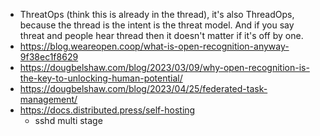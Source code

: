 - ThreatOps (think this is already in the thread), it's also ThreadOps, because the thread is the intent is the threat model. And if you say threat and people hear thread then it doesn't matter if it's off by one.
- https://blog.weareopen.coop/what-is-open-recognition-anyway-9f38ec1f8629
- https://dougbelshaw.com/blog/2023/03/09/why-open-recognition-is-the-key-to-unlocking-human-potential/
- https://dougbelshaw.com/blog/2023/04/25/federated-task-management/
- https://docs.distributed.press/self-hosting
  - sshd multi stage